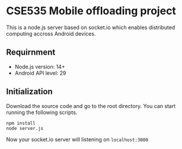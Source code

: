 # CSE535 Mobile offloading project
This is a node.js server based on socket.io which enables distributed computing accross Android devices. 

## Requirnment
* Node.js version: 14+
* Android API level: 29

## Initialization
Download the source code and go to the root directory. You can start running the following scripts.
```
npm install
node server.js
```
Now your socket.io server will listening on `localhost:3000`
